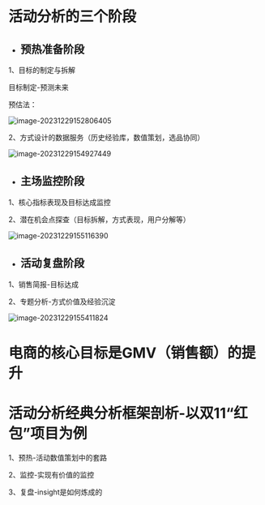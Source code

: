 # 活动分析的三个阶段

- ## 预热准备阶段

1、目标的制定与拆解

目标制定-预测未来

预估法：

![image-20231229152806405](D:\项目\User-portrait\活动分析实战\assets\image-20231229152806405.png)

2、方式设计的数据服务（历史经验库，数值策划，选品协同）

![image-20231229154927449](D:\项目\User-portrait\活动分析实战\assets\image-20231229154927449.png)



- ## 主场监控阶段

1、核心指标表现及目标达成监控

2、潜在机会点探查（目标拆解，方式表现，用户分解等）

![image-20231229155116390](D:\项目\User-portrait\活动分析实战\assets\image-20231229155116390.png)

- ## 活动复盘阶段

1、销售简报-目标达成

2、专题分析-方式价值及经验沉淀

![image-20231229155411824](D:\项目\User-portrait\活动分析实战\assets\image-20231229155411824.png)

# **电商的核心目标是GMV（销售额）的提升**



# 活动分析经典分析框架剖析-以双11“红包”项目为例

1、预热-活动数值策划中的套路



2、监控-实现有价值的监控

3、复盘-insight是如何炼成的